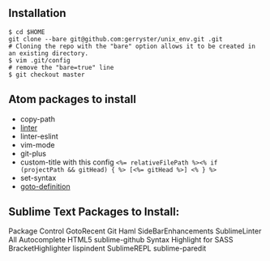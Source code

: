 ## Installation

```
$ cd $HOME
git clone --bare git@github.com:gerryster/unix_env.git .git
# Cloning the repo with the "bare" option allows it to be created in an existing directory.
$ vim .git/config
# remove the "bare=true" line
$ git checkout master
```

## Atom packages to install
* copy-path
* [linter](https://atom.io/packages/linter)
* linter-eslint
* vim-mode
* git-plus
* custom-title with this config `<%= relativeFilePath %><% if (projectPath && gitHead) { %> [<%= gitHead %>] <% } %>`
* set-syntax
* [goto-definition](https://atom.io/packages/goto-definition)


## Sublime Text Packages to Install:

Package Control
GotoRecent
Git
Haml
SideBarEnhancements
SublimeLinter
All Autocomplete
HTML5
sublime-github
Syntax Highlight for SASS
BracketHighlighter
lispindent
SublimeREPL
sublime-paredit
